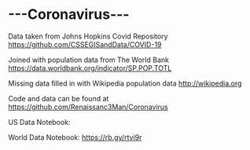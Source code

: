 # ---Coronavirus---

Data taken from Johns Hopkins Covid Repository https://github.com/CSSEGISandData/COVID-19

Joined with population data from The World Bank https://data.worldbank.org/indicator/SP.POP.TOTL

Missing data filled in with Wikipedia population data http://wikipedia.org

Code and data can be found at https://github.com/Renaissanc3Man/Coronavirus


US Data Notebook: 

World Data Notebook: https://rb.gy/rtvi9r
